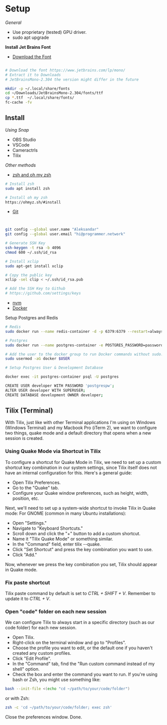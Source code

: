 # Setup

_General_

- Use proprietary (tested) GPU driver.
- sudo apt upgrade

**Install Jet Brains Font**

- [Download the Font]()

```bash

# Download the font https://www.jetbrains.com/lp/mono/
# Extract it to Downloads
# JetBrainsMono-2.304 the version might differ in the future

mkdir -p ~/.local/share/fonts
cd ~/Downloads/JetBrainsMono-2.304/fonts/ttf
cp *.ttf  ~/.local/share/fonts/
fc-cache -fv
```

## Install

_Using Snap_

- OBS Studio
- VSCode
- Cameractrls
- Tilix

_Other methods_

- [zsh and oh my zsh](https://ohmyz.sh/)

```bash
# Install zsh
sudo apt install zsh

# Install oh my zsh
https://ohmyz.sh/#install
```

- [Git](https://git-scm.com/download/linux)

```bash


git config --global user.name "Aleksandar"
git config --global user.email "hi@programmer.network"

# Generate SSH Key
ssh-keygen -t rsa -b 4096
chmod 600 ~/.ssh/id_rsa

# Install xclip
sudo apt-get install xclip

# Copy the public key
xclip -sel clip < ~/.ssh/id_rsa.pub

# Add the SSH Key to Github
# https://github.com/settings/keys
```

- [nvm](https://github.com/nvm-sh/nvm#installing-and-updating)
- [Docker](https://docs.docker.com/engine/install/ubuntu/#set-up-the-repository)

Setup Postgres and Redis

```bash
# Redis
sudo docker run --name redis-container -d -p 6379:6379 --restart=always redis:latest
```

```bash
# Postgres
sudo docker run --name postgres-container -e POSTGRES_PASSWORD=password -d -p 5432:5432 --restart=always postgres:latest

# Add the user to the docker group to run Docker commands without sudo:
sudo usermod -aG docker $USER

# Setup Postgres User & Development Database

docker exec -it postgres-container psql -U postgres

CREATE USER developer WITH PASSWORD 'postgrespw';
ALTER USER developer WITH SUPERUSER;
CREATE DATABASE development OWNER developer;
```

## Tilix (Terminal)

With Tilix, just like with other Terminal applications I'm using on Windows (Windows Terminal) and my Macbook Pro (iTerm 2), we want to configure two things, quake mode and a default directory that opens when a new session is created.

### Using Quake Mode via Shortcut in Tilix

To configure a shortcut for Quake Mode in Tilix, we need to set up a custom shortcut key combination in our system settings, since Tilix itself does not have an internal configuration for this. Here's a general guide:

- Open Tilix Preferences.
- Go to the "Quake" tab.
- Configure your Quake window preferences, such as height, width, position, etc.

Next, we'll need to set up a system-wide shortcut to invoke Tilix in Quake mode:
For GNOME (common in many Ubuntu installations):

- Open "Settings."
- Navigate to "Keyboard Shortcuts."
- Scroll down and click the "+" button to add a custom shortcut.
- Name it "Tilix Quake Mode" or something similar.
- In the "Command" field, enter tilix --quake.
- Click "Set Shortcut" and press the key combination you want to use.
- Click "Add."

Now, whenever we press the key combination you set, Tilix should appear in Quake mode.

### Fix paste shortcut

Tilix paste command by default is set to _CTRL + SHIFT + V_. Remember to update it to _CTRL + V_.

### Open "code" folder on each new session

We can configure Tilix to always start in a specific directory (such as our code folder) for each new session.

- Open Tilix.
- Right-click on the terminal window and go to "Profiles".
- Choose the profile you want to edit, or the default one if you haven't created any custom profiles.
- Click "Edit Profile".
- In the "Command" tab, find the "Run custom command instead of my shell" option.
- Check the box and enter the command you want to run. If you're using bash or Zsh, you might use something like:

```bash
bash --init-file <(echo "cd ~/path/to/your/code/folder")
```

or with Zsh:

```bash
zsh -c 'cd ~/path/to/your/code/folder; exec zsh'
```

Close the preferences window. Done.
